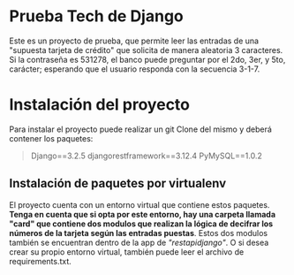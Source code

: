 # Prueba Tech de Django

Este es un proyecto de prueba, que permite leer las entradas de una "supuesta tarjeta de crédito" que solicita de manera aleatoria 3 caracteres. Si la contraseña es 531278, el banco puede preguntar por el 2do, 3er, y 5to, carácter; esperando que el usuario responda con la secuencia 3-1-7.


# Instalación del proyecto

Para instalar el proyecto puede realizar un git Clone del mismo y deberá contener los paquetes:

> Django==3.2.5
> djangorestframework==3.12.4
> PyMySQL==1.0.2


## Instalación de paquetes por virtualenv

El proyecto cuenta con un entorno virtual que contiene estos paquetes. **Tenga en cuenta que si opta por este entorno, hay una carpeta llamada "card" que contiene dos modulos que realizan la lógica de decifrar los números de la tarjeta según las entradas puestas**. Estos dos modulos también se encuentran dentro de la app de *"restapidjango"*.  O si desea crear su propio entorno virtual, también puede leer el archivo de requirements.txt. 